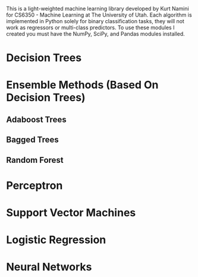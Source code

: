 This is a light-weighted machine learning library developed by Kurt Namini for CS6350 - Machine Learning at The University of Utah. Each algorithm is implemented in Python solely for binary classification tasks, they will not work as regressors or multi-class predictors. To use these modules I created you must have the NumPy, SciPy, and Pandas modules installed.

# Decision Trees

# Ensemble Methods (Based On Decision Trees)

## Adaboost Trees

## Bagged Trees

## Random Forest

# Perceptron

# Support Vector Machines

# Logistic Regression

# Neural Networks
